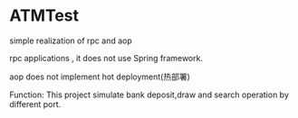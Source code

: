 # ATMTest
simple realization of rpc and aop

rpc applications , it does not use Spring framework.

aop does not implement hot deployment(热部署)

Function: This project simulate bank deposit,draw and search operation by different port.
